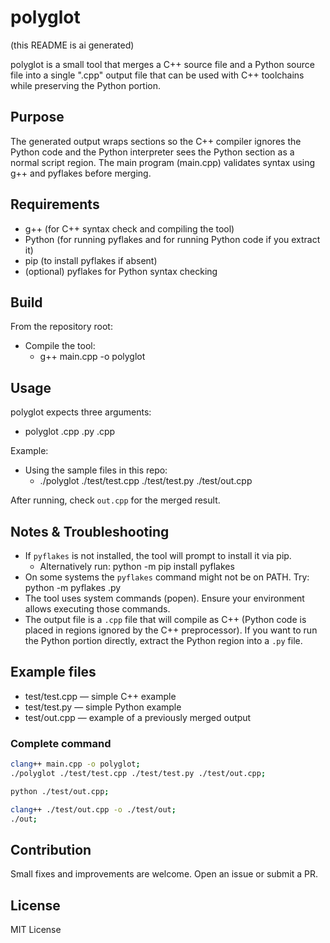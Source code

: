 # polyglot

(this README is ai generated)

polyglot is a small tool that merges a C++ source file and a Python source file into a single ".cpp" output file that can be used with C++ toolchains while preserving the Python portion.

## Purpose
The generated output wraps sections so the C++ compiler ignores the Python code and the Python interpreter sees the Python section as a normal script region. The main program (main.cpp) validates syntax using g++ and pyflakes before merging.

## Requirements
- g++ (for C++ syntax check and compiling the tool)
- Python (for running pyflakes and for running Python code if you extract it)
- pip (to install pyflakes if absent)
- (optional) pyflakes for Python syntax checking

## Build
From the repository root:
- Compile the tool:
  - g++ main.cpp -o polyglot

## Usage
polyglot expects three arguments:
- polyglot <cppFile>.cpp <pyFile>.py <outFile>.cpp

Example:
- Using the sample files in this repo:
  - ./polyglot ./test/test.cpp ./test/test.py ./test/out.cpp

After running, check `out.cpp` for the merged result.

## Notes & Troubleshooting
- If `pyflakes` is not installed, the tool will prompt to install it via pip.
  - Alternatively run: python -m pip install pyflakes
- On some systems the `pyflakes` command might not be on PATH. Try: python -m pyflakes <file>.py
- The tool uses system commands (popen). Ensure your environment allows executing those commands.
- The output file is a `.cpp` file that will compile as C++ (Python code is placed in regions ignored by the C++ preprocessor). If you want to run the Python portion directly, extract the Python region into a `.py` file.

## Example files
- test/test.cpp — simple C++ example
- test/test.py — simple Python example
- test/out.cpp — example of a previously merged output

### Complete command
```bash
clang++ main.cpp -o polyglot;
./polyglot ./test/test.cpp ./test/test.py ./test/out.cpp;

python ./test/out.cpp;

clang++ ./test/out.cpp -o ./test/out;
./out; 
```

## Contribution
Small fixes and improvements are welcome. Open an issue or submit a PR.

## License
MIT License
